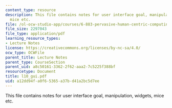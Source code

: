 ```yaml
---
content_type: resource
description: This file contains notes for user interface goal, manipulation, widgets,
  mice etc.
file: /ol-ocw-studio-app/courses/6-883-pervasive-human-centric-computing-sma-5508-spring-2006/a12dd94fa0f65365a37bd41a2bc5d7ee_l10_gui.pdf
file_size: 2297043
file_type: application/pdf
learning_resource_types:
- Lecture Notes
license: https://creativecommons.org/licenses/by-nc-sa/4.0/
ocw_type: OCWFile
parent_title: Lecture Notes
parent_type: CourseSection
parent_uid: a8c50161-3362-2f62-aaa2-7c5225f388bf
resourcetype: Document
title: l10_gui.pdf
uid: a12dd94f-a0f6-5365-a37b-d41a2bc5d7ee
---
```

This file contains notes for user interface goal, manipulation, widgets, mice etc.